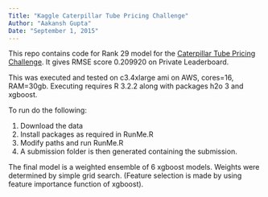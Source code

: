 ```yaml
---
Title: "Kaggle Caterpillar Tube Pricing Challenge"
Author: "Aakansh Gupta"
Date: "September 1, 2015"
---
```


This repo contains code for Rank 29 model for the [Caterpillar Tube Pricing Challenge](https://www.kaggle.com/c/caterpillar-tube-pricing). It gives RMSE score 0.209920 on Private Leaderboard.

This was executed and tested on c3.4xlarge ami on AWS, cores=16, RAM=30gb. Executing requires R 3.2.2 along with packages h2o 3 and xgboost.

To run do the following:

1. Download the data
2. Install packages as required in RunMe.R
3. Modify paths and run RunMe.R
4. A submission folder is then generated containing the submission.

The final model is a weighted ensemble of 6 xgboost models. Weights were determined by simple grid search. (Feature selection is made by using feature importance function of xgboost).


